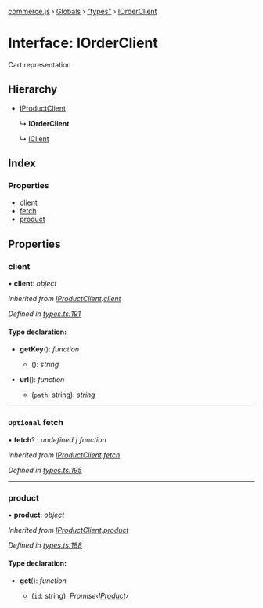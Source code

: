 [commerce.js](../README.md) › [Globals](../globals.md) › ["types"](../modules/_types_.md) › [IOrderClient](_types_.iorderclient.md)

# Interface: IOrderClient

Cart representation

## Hierarchy

* [IProductClient](_types_.iproductclient.md)

  ↳ **IOrderClient**

  ↳ [IClient](_types_.iclient.md)

## Index

### Properties

* [client](_types_.iorderclient.md#client)
* [fetch](_types_.iorderclient.md#optional-fetch)
* [product](_types_.iorderclient.md#product)

## Properties

###  client

• **client**: *object*

*Inherited from [IProductClient](_types_.iproductclient.md).[client](_types_.iproductclient.md#client)*

*Defined in [types.ts:191](https://github.com/hanzoai/commerce.js/blob/16d65ef/src/types.ts#L191)*

#### Type declaration:

* **getKey**(): *function*

  * (): *string*

* **url**(): *function*

  * (`path`: string): *string*

___

### `Optional` fetch

• **fetch**? : *undefined | function*

*Inherited from [IProductClient](_types_.iproductclient.md).[fetch](_types_.iproductclient.md#optional-fetch)*

*Defined in [types.ts:195](https://github.com/hanzoai/commerce.js/blob/16d65ef/src/types.ts#L195)*

___

###  product

• **product**: *object*

*Inherited from [IProductClient](_types_.iproductclient.md).[product](_types_.iproductclient.md#product)*

*Defined in [types.ts:188](https://github.com/hanzoai/commerce.js/blob/16d65ef/src/types.ts#L188)*

#### Type declaration:

* **get**(): *function*

  * (`id`: string): *Promise‹[IProduct](_types_.iproduct.md)›*
